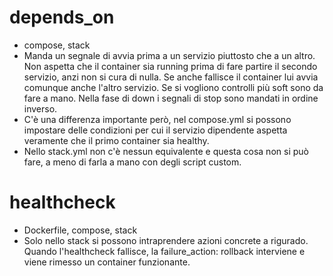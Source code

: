 # depends_on
* compose, stack 
* Manda un segnale di avvia prima a un servizio piuttosto che a un altro.
Non aspetta che il container sia running prima di fare partire il secondo servizio, anzi non si cura di nulla.
Se anche fallisce il container lui avvia comunque anche l'altro servizio.
Se si vogliono controlli più soft sono da fare a mano.
Nella fase di down i segnali di stop sono mandati in ordine inverso.
* C'è una differenza importante però, nel compose.yml si possono impostare delle condizioni per cui il servizio dipendente aspetta
 veramente che il primo container sia healthy.
* Nello stack.yml non c'è nessun equivalente e questa cosa non si può fare, a meno di farla a mano con degli script custom.


# healthcheck
* Dockerfile, compose, stack
* Solo nello stack si possono intraprendere azioni concrete a rigurado.
Quando l'healthcheck fallisce, la failure_action: rollback interviene e viene rimesso un container funzionante.

